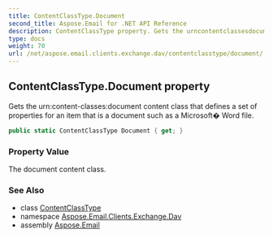 ```yaml
---
title: ContentClassType.Document
second_title: Aspose.Email for .NET API Reference
description: ContentClassType property. Gets the urncontentclassesdocument content class that defines a set of properties for an item that is a document such as a Microsoft Word file
type: docs
weight: 70
url: /net/aspose.email.clients.exchange.dav/contentclasstype/document/
---
```

## ContentClassType.Document property

Gets the urn:content-classes:document content class that defines a set of properties for an item that is a document such as a Microsoft� Word file.

```csharp
public static ContentClassType Document { get; }
```

### Property Value

The document content class.

### See Also

* class [ContentClassType](../)
* namespace [Aspose.Email.Clients.Exchange.Dav](../../contentclasstype/)
* assembly [Aspose.Email](../../../)


